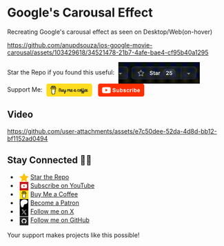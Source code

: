 # Google's Carousal Effect
Recreating Google's carousal effect as seen on Desktop/Web(on-hover)

https://github.com/anupdsouza/ios-google-movie-carousal/assets/103429618/34521478-21b7-4afe-bae4-cf95b40a1295


Star the Repo if you found this useful: <picture><img align="center" alt="startherepo" src="https://github.com/anupdsouza/ios-miscellaneous/blob/bf5cb23d0ffbb21afa7b442540a7682df27c3b12/starrepo.gif" height="50" hspace="5"></picture><br/>
Support Me: <a href="https://www.buymeacoffee.com/adsouza"><img align="center" alt="buymeacoffee" src="https://github.com/anupdsouza/ios-miscellaneous/blob/bf5cb23d0ffbb21afa7b442540a7682df27c3b12/bmc.png" height="30" hspace="5"></a> <a href="https://www.youtube.com/@swiftodyssey"><img align="center" alt="youtube" src="https://github.com/anupdsouza/ios-miscellaneous/blob/bf5cb23d0ffbb21afa7b442540a7682df27c3b12/subscribe.png" height="30" hspace="5"></a>

## Video
https://github.com/user-attachments/assets/e7c50dee-52da-4d8d-bb12-bf1152ad0494


## Stay Connected 🤙🏼
- <picture><img align="center" alt="star the repo" src="https://github.com/anupdsouza/ios-miscellaneous/blob/bf5cb23d0ffbb21afa7b442540a7682df27c3b12/star.png" height="20" hspace="5"></picture><a href="https://github.com/anupdsouza/ios-scratch-card-view">Star the Repo</a>
- <picture><img align="center" alt="youtube" src="https://github.com/anupdsouza/ios-miscellaneous/blob/bf5cb23d0ffbb21afa7b442540a7682df27c3b12/ic-yt.png" height="20" hspace="5"></picture><a href="https://www.youtube.com/@swiftodyssey">Subscribe on YouTube</a>
- <picture><img align="center" alt="buymeacoffee" src="https://github.com/anupdsouza/ios-miscellaneous/blob/bf5cb23d0ffbb21afa7b442540a7682df27c3b12/ic-bmc.png" height="20" hspace="5"></picture><a href="https://www.buymeacoffee.com/adsouza">Buy Me a Coffee</a>
- <picture><img align="center" alt="patreon" src="https://github.com/anupdsouza/ios-miscellaneous/blob/bf5cb23d0ffbb21afa7b442540a7682df27c3b12/ic-patreon.png" height="20" hspace="5"></picture><a href="https://patreon.com/adsouza">Become a Patron</a>
- <picture><img align="center" alt="x" src="https://github.com/anupdsouza/ios-miscellaneous/blob/bf5cb23d0ffbb21afa7b442540a7682df27c3b12/ic-x.png" height="20" hspace="5"></picture><a href="https://x.com/swift_odyssey">Follow me on X</a>
- <picture><img align="center" alt="github" src="https://github.com/anupdsouza/ios-miscellaneous/blob/bf5cb23d0ffbb21afa7b442540a7682df27c3b12/ic-gh.png" height="20" hspace="5"></picture><a href="https://github.com/anupdsouza">Follow me on GitHub</a>

Your support makes projects like this possible!
